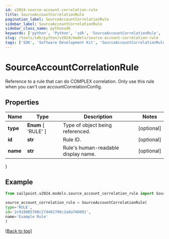 ```yaml
---
id: v2024-source-account-correlation-rule
title: SourceAccountCorrelationRule
pagination_label: SourceAccountCorrelationRule
sidebar_label: SourceAccountCorrelationRule
sidebar_class_name: pythonsdk
keywords: ['python', 'Python', 'sdk', 'SourceAccountCorrelationRule', 'V2024SourceAccountCorrelationRule'] 
slug: /tools/sdk/python/v2024/models/source-account-correlation-rule
tags: ['SDK', 'Software Development Kit', 'SourceAccountCorrelationRule', 'V2024SourceAccountCorrelationRule']
---
```


# SourceAccountCorrelationRule

Reference to a rule that can do COMPLEX correlation. Only use this rule when you can't use accountCorrelationConfig.

## Properties

Name | Type | Description | Notes
------------ | ------------- | ------------- | -------------
**type** |  **Enum** [  'RULE' ] | Type of object being referenced. | [optional] 
**id** | **str** | Rule ID. | [optional] 
**name** | **str** | Rule's human-readable display name. | [optional] 
}

## Example

```python
from sailpoint.v2024.models.source_account_correlation_rule import SourceAccountCorrelationRule

source_account_correlation_rule = SourceAccountCorrelationRule(
type='RULE',
id='2c918085708c274401708c2a8a760001',
name='Example Rule'
)

```
[[Back to top]](#) 


